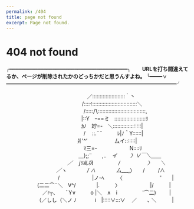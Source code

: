 ```yaml
---
permalink: /404
title: page not found
excerpt: Page not found.
---
```


<style type="text/css" media="screen">
  .center-column{
    /* width:500px; */
  }
  .center-column h1 {
    font-size: 4em;
    line-height: 1;
    letter-spacing: -1px;
  }
  .center-column p {
      line-height: 1.5rem;
      white-space: pre;
    }
</style>

  <h1>404 not found</h1>

  <p>
╭━━━━━━━━━━━━━━━━━━━━━━━━━━━━━━━━━━━━━━╮
    <strong
      >　　URLを打ち間違えてるか、ページが削除されたかのどっちかだと思うんすよね。</strong
    >
╰━━━━ｖ━━━━━━━━━━━━━━━━━━━━━━━━━━━━━━━━━╯

　　　　　　　　　 　 　 　 　 　 ／::::::::::::::::::::::｀丶
　　　　　　　　 　 　 　 　 　 /::::ｲ::::::::::::::::::::::::::::::＼
　　　　　　　　　　　　　　　/:::::八::::::::::::::::::::::::::::::::,
　　　　　　　　　　　　　 　 |::Y　ｰ==ミ　:::::::::::::::::::::ﾘ
　　　　　　　　　　　　　 　 ｶﾉ　竚=-　＼:::::::::::::::::::|
　　　　　　　　　　　　　　　/　 ::.¨¨ 　 　 ﾚ|ﾉ＾Y::::::|
　　　　　　　 　 　 　 　 　 爿'^’　　　　　 厶イ:::::::|
　　　　　　　　　　　　　　　ﾏ三=-　　　　　　 N::::ﾘ
　　　　　　　　　　　　　　＿};;¨　　_,..　イ　 　 〉∨￣＼＿＿
　　　　　　　　　 　 　 ／　 jﾘ乢圦　　 　 　 /　　　　　 〉　　＼
　　　 　 　 　 　 　 ／ヽ　　　　/ ∧　　　　厶____,〉　　/　 　 /∧
　　　　　　　　　　/　　　　　　 |ノｰﾍ　 　 〈　　　　　　　 '　　|
　　　　　　(二二⌒¨＼　V^/　　　　|.　　　〉　　　　　　 |/　　　|
　　　　　　　／r┬､　　ﾞY∨ 　 　 o |＼　∧　i 　　　 　 '⌒二)　 　 |
　　　 　 　 （／しし（＼ノ ﾉ　 　 　i　|:::::∨:::∨  　／　　､ ＼　　　|
  </p>
